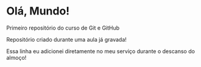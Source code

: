 # Olá, Mundo!
Primeiro repositório do curso de Git e GitHub

Repositório criado durante uma aula já gravada!

Essa linha eu adicionei diretamente no meu serviço durante o descanso do almoço!
